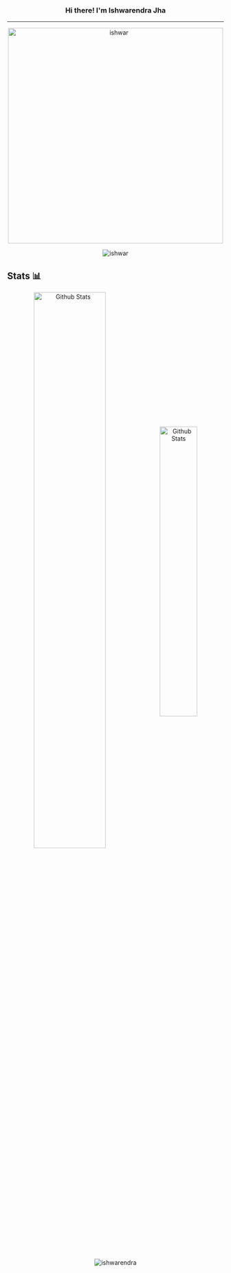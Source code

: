 <div>
    <h3 align="center" font-size="24"> Hi there! I'm Ishwarendra Jha </h3>
</div>

---

<p align ="center">     
    <img width="500"  src="https://github-readme-streak-stats.herokuapp.com/?user=ishwarendra&theme=github-dark-blue" alt="ishwar" />    
</p>

<p align="center"> <img src="https://komarev.com/ghpvc/?username=ishwarendra&label=Profile%20views&color=0e75b6&style=for-the-badge" alt="ishwar" /> </p>

<!-- Statistics -->
<h2 align="left">Stats 📊</h2>
<div align="center">
    <img src="https://github-readme-stats.vercel.app/api?username=ishwarendra&show_icons=true&theme=github_dark" width=57.5% alt="Github Stats" align="center">
    <img src="https://github-readme-stats.vercel.app/api/top-langs/?username=ishwarendra&layout=compact&theme=github_dark&langs_count=8" width=41.5% alt="Github Stats" align="center">
    <img align="center" src="https://github-readme-stats.vercel.app/api/wakatime?username=ishwarendra&layout=compact&theme=github_dark" alt="ishwarendra"> 
</div>
